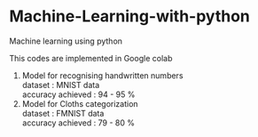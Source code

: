 # Machine-Learning-with-python
Machine learning using python

This codes are implemented in Google colab
1. Model for recognising handwritten numbers <br>
    dataset : MNIST data    <br>
    accuracy achieved : 94 - 95 %   <br>
2. Model for Cloths categorization <br>
    dataset : FMNIST data    <br>
    accuracy achieved : 79 - 80 %   <br>    
    
